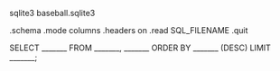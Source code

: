 sqlite3 baseball.sqlite3

.schema
.mode columns
.headers on
.read SQL_FILENAME
.quit

SELECT    _______
FROM      _______, _______
ORDER BY  _______ (DESC)
LIMIT     _______;
